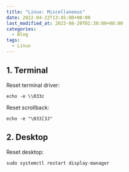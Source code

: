 ```yaml
---
title: "Linux: Miscellaneous"
date: 2022-04-22T13:45:00+08:00
last_modified_at: 2023-08-20T01:30:00+08:00
categories:
  - Blog
tags:
  - Linux
---
```


## 1. Terminal
Reset terminal driver:
```
echo -e \\033c
```

Reset scrollback:
```
echo -e "\033[3J"
```

## 2. Desktop
Reset desktop:
```
sudo systemctl restart display-manager
```
